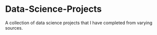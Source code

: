 # Data-Science-Projects
A collection of data science projects that I have completed from varying sources.

